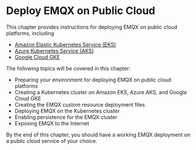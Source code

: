 # Deploy EMQX on Public Cloud

This chapter provides instructions for deploying EMQX on public cloud platforms, including

- [Amazon Elastic Kubernetes Service (EKS)](./on-aws-eks.md)
- [Azure Kubernetes Service (AKS)](./on-azure-aks.md)
- [Google Cloud GKE](./on-gcp-gke.md)

The following topics will be covered in this chapter: <!--this part should be reviewed-->

- Preparing your environment for deploying EMQX on public cloud platforms
- Creating a Kubernetes cluster on Amazon EKS, Azure AKS, and Google Cloud GKE
- Creating the EMQX custom resource deployment files
- Deploying EMQX on the Kubernetes cluster
- Enabling persistence for the EMQX cluster
- Exposing EMQX to the Internet

By the end of this chapter, you should have a working EMQX deployment on a public cloud service of your choice.
